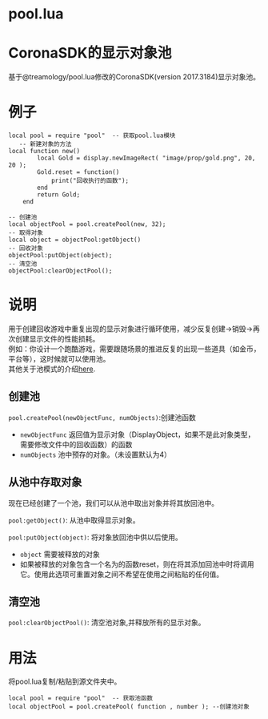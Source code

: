 # pool.lua
CoronaSDK的显示对象池
========
基于@treamology/pool.lua修改的CoronaSDK(version 2017.3184)显示对象池。<br/>


例子
=======
```
local pool = require "pool"  -- 获取pool.lua模块
   -- 新建对象的方法
local function new()
        local Gold = display.newImageRect( "image/prop/gold.png", 20, 20 );
        Gold.reset = function()
            print("回收执行的函数");
        end
        return Gold;
    end

-- 创建池
local objectPool = pool.createPool(new, 32);
-- 取得对象
local object = objectPool:getObject()
-- 回收对象
objectPool:putObject(object);
-- 清空池
objectPool:clearObjectPool();
```
说明
===========
 用于创建回收游戏中重复出现的显示对象进行循环使用，减少反复创建->销毁->再次创建显示文件的性能损耗。<br/>例如：你设计一个跑酷游戏，需要跟随场景的推进反复的出现一些道具（如金币，平台等），这时候就可以使用池。<br/>其他关于池模式的介绍[here](https://baike.baidu.com/item/%E5%AF%B9%E8%B1%A1%E6%B1%A0%E6%A8%A1%E5%BC%8F).

创建池
---------------

`pool.createPool(newObjectFunc, numObjects)`:创建池函数
* `newObjectFunc` 返回值为显示对象（DisplayObject，如果不是此对象类型，需要修改文件中的回收函数）的函数
* `numObjects` 池中预存的对象。（未设置默认为4）

从池中存取对象
-----------------------------
现在已经创建了一个池，我们可以从池中取出对象并将其放回池中。

`pool:getObject()`: 从池中取得显示对象。

`pool:putObject(object)`: 将对象放回池中供以后使用。
* `object` 需要被释放的对象
* 如果被释放的对象包含一个名为的函数reset，则在将其添加回池中时将调用它。使用此选项可重置对象之间不希望在使用之间粘贴的任何值。

清空池
---------------------------
`pool:clearObjectPool()`: 清空池对象,并释放所有的显示对象。

用法
=====
将pool.lua复制/粘贴到源文件夹中。

    local pool = require "pool"  -- 获取池函数
    local objectPool = pool.createPool( function , number ); --创建池对象
    

